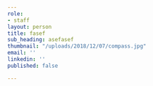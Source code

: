 ```yaml
---
role:
- staff
layout: person
title: fasef
sub_heading: asefasef
thumbnail: "/uploads/2018/12/07/compass.jpg"
email: ''
linkedin: ''
published: false

---
```

